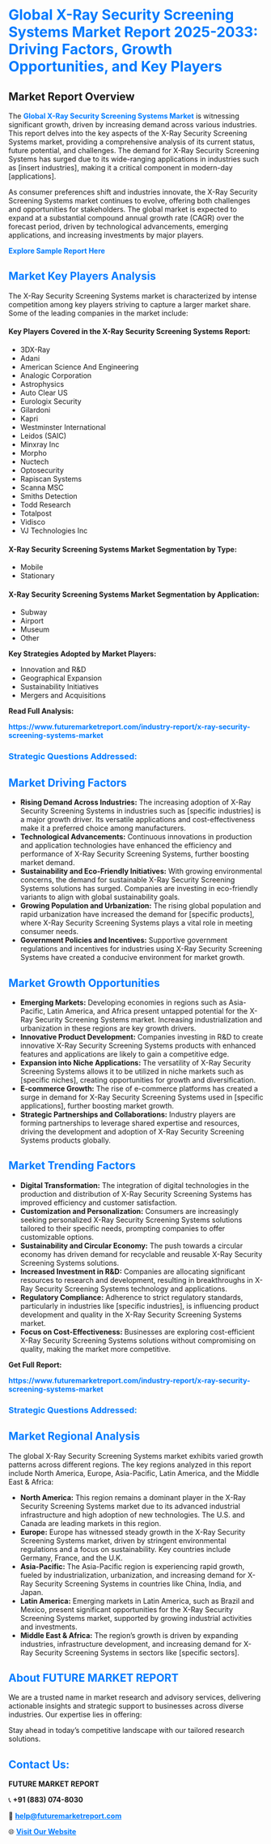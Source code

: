 <h1 style="color: #007BFF;">Global X-Ray Security Screening Systems Market Report 2025-2033: Driving Factors, Growth Opportunities, and Key Players</h1>

<section id="overview">
<h2>Market Report Overview</h2>
<p>The <a href="https://www.futuremarketreport.com/industry-report/x-ray-security-screening-systems-market" style="color: #007BFF; text-decoration: none;"><strong>Global X-Ray Security Screening Systems Market</strong></a> is witnessing significant growth, driven by increasing demand across various industries. This report delves into the key aspects of the X-Ray Security Screening Systems market, providing a comprehensive analysis of its current status, future potential, and challenges. The demand for X-Ray Security Screening Systems has surged due to its wide-ranging applications in industries such as [insert industries], making it a critical component in modern-day [applications].</p>
<p>As consumer preferences shift and industries innovate, the X-Ray Security Screening Systems market continues to evolve, offering both challenges and opportunities for stakeholders. The global market is expected to expand at a substantial compound annual growth rate (CAGR) over the forecast period, driven by technological advancements, emerging applications, and increasing investments by major players.</p>
</section>

<section id="overview">
<p><a href="https://www.futuremarketreport.com/request-sample/reportId=108637" style="color: #007BFF; text-decoration: none;"><strong>Explore Sample Report Here</strong></a></p>
</section>

<section id="key-players">
<h2 style="color: #007BFF;">Market Key Players Analysis</h2>
<p>The X-Ray Security Screening Systems market is characterized by intense competition among key players striving to capture a larger market share. Some of the leading companies in the market include:</p>
<h4>Key Players Covered in the X-Ray Security Screening Systems Report:</h4>
<ul><li>3DX-Ray</li><li>Adani</li><li>American Science And Engineering</li><li>Analogic Corporation</li><li>Astrophysics</li><li>Auto Clear US</li><li>Eurologix Security</li><li>Gilardoni</li><li>Kapri</li><li>Westminster International</li><li>Leidos (SAIC)</li><li>Minxray Inc</li><li>Morpho</li><li>Nuctech</li><li>Optosecurity</li><li>Rapiscan Systems</li><li>Scanna MSC</li><li>Smiths Detection</li><li>Todd Research</li><li>Totalpost</li><li>Vidisco</li><li>VJ Technologies Inc</li></ul>
<h4>X-Ray Security Screening Systems Market Segmentation by Type:</h4>
<ul><li>Mobile</li><li>Stationary</li></ul>

<h4>X-Ray Security Screening Systems Market Segmentation by Application:</h4>
<ul><li>Subway</li><li>Airport</li><li>Museum</li><li>Other</li></ul>
<p><strong>Key Strategies Adopted by Market Players:</strong></p>
<ul>
<li>Innovation and R&D</li>
<li>Geographical Expansion</li>
<li>Sustainability Initiatives</li>
<li>Mergers and Acquisitions</li>
</ul>
</section>

<section>
<p><strong>Read Full Analysis: </strong></p><a href="https://www.futuremarketreport.com/industry-report/x-ray-security-screening-systems-market" style="color: #007BFF; text-decoration: none;"><strong>https://www.futuremarketreport.com/industry-report/x-ray-security-screening-systems-market</strong></a>
<h3 style="color: #007BFF;">Strategic Questions Addressed:</h3>
</section>

<section id="driving-factors">
<h2 style="color: #007BFF;">Market Driving Factors</h2>
<ul>
<li><strong>Rising Demand Across Industries:</strong> The increasing adoption of X-Ray Security Screening Systems in industries such as [specific industries] is a major growth driver. Its versatile applications and cost-effectiveness make it a preferred choice among manufacturers.</li>
<li><strong>Technological Advancements:</strong> Continuous innovations in production and application technologies have enhanced the efficiency and performance of X-Ray Security Screening Systems, further boosting market demand.</li>
<li><strong>Sustainability and Eco-Friendly Initiatives:</strong> With growing environmental concerns, the demand for sustainable X-Ray Security Screening Systems solutions has surged. Companies are investing in eco-friendly variants to align with global sustainability goals.</li>
<li><strong>Growing Population and Urbanization:</strong> The rising global population and rapid urbanization have increased the demand for [specific products], where X-Ray Security Screening Systems plays a vital role in meeting consumer needs.</li>
<li><strong>Government Policies and Incentives:</strong> Supportive government regulations and incentives for industries using X-Ray Security Screening Systems have created a conducive environment for market growth.</li>
</ul>
</section>

<section id="growth-opportunities">
<h2 style="color: #007BFF;">Market Growth Opportunities</h2>
<ul>
<li><strong>Emerging Markets:</strong> Developing economies in regions such as Asia-Pacific, Latin America, and Africa present untapped potential for the X-Ray Security Screening Systems market. Increasing industrialization and urbanization in these regions are key growth drivers.</li>
<li><strong>Innovative Product Development:</strong> Companies investing in R&D to create innovative X-Ray Security Screening Systems products with enhanced features and applications are likely to gain a competitive edge.</li>
<li><strong>Expansion into Niche Applications:</strong> The versatility of X-Ray Security Screening Systems allows it to be utilized in niche markets such as [specific niches], creating opportunities for growth and diversification.</li>
<li><strong>E-commerce Growth:</strong> The rise of e-commerce platforms has created a surge in demand for X-Ray Security Screening Systems used in [specific applications], further boosting market growth.</li>
<li><strong>Strategic Partnerships and Collaborations:</strong> Industry players are forming partnerships to leverage shared expertise and resources, driving the development and adoption of X-Ray Security Screening Systems products globally.</li>
</ul>
</section>

<section id="trending-factors">
<h2 style="color: #007BFF;">Market Trending Factors</h2>
<ul>
<li><strong>Digital Transformation:</strong> The integration of digital technologies in the production and distribution of X-Ray Security Screening Systems has improved efficiency and customer satisfaction.</li>
<li><strong>Customization and Personalization:</strong> Consumers are increasingly seeking personalized X-Ray Security Screening Systems solutions tailored to their specific needs, prompting companies to offer customizable options.</li>
<li><strong>Sustainability and Circular Economy:</strong> The push towards a circular economy has driven demand for recyclable and reusable X-Ray Security Screening Systems solutions.</li>
<li><strong>Increased Investment in R&D:</strong> Companies are allocating significant resources to research and development, resulting in breakthroughs in X-Ray Security Screening Systems technology and applications.</li>
<li><strong>Regulatory Compliance:</strong> Adherence to strict regulatory standards, particularly in industries like [specific industries], is influencing product development and quality in the X-Ray Security Screening Systems market.</li>
<li><strong>Focus on Cost-Effectiveness:</strong> Businesses are exploring cost-efficient X-Ray Security Screening Systems solutions without compromising on quality, making the market more competitive.</li>
</ul>
</section>

<section>
<p><strong>Get Full Report: </strong></p><a href="https://www.futuremarketreport.com/industry-report/x-ray-security-screening-systems-market" style="color: #007BFF; text-decoration: none;"><strong>https://www.futuremarketreport.com/industry-report/x-ray-security-screening-systems-market</strong></a>
<h3 style="color: #007BFF;">Strategic Questions Addressed:</h3>
</section>


<section id="regional-analysis">
<h2 style="color: #007BFF;">Market Regional Analysis</h2>
<p>The global X-Ray Security Screening Systems market exhibits varied growth patterns across different regions. The key regions analyzed in this report include North America, Europe, Asia-Pacific, Latin America, and the Middle East & Africa:</p>
<ul>
<li><strong>North America:</strong> This region remains a dominant player in the X-Ray Security Screening Systems market due to its advanced industrial infrastructure and high adoption of new technologies. The U.S. and Canada are leading markets in this region.</li>
<li><strong>Europe:</strong> Europe has witnessed steady growth in the X-Ray Security Screening Systems market, driven by stringent environmental regulations and a focus on sustainability. Key countries include Germany, France, and the U.K.</li>
<li><strong>Asia-Pacific:</strong> The Asia-Pacific region is experiencing rapid growth, fueled by industrialization, urbanization, and increasing demand for X-Ray Security Screening Systems in countries like China, India, and Japan.</li>
<li><strong>Latin America:</strong> Emerging markets in Latin America, such as Brazil and Mexico, present significant opportunities for the X-Ray Security Screening Systems market, supported by growing industrial activities and investments.</li>
<li><strong>Middle East & Africa:</strong> The region’s growth is driven by expanding industries, infrastructure development, and increasing demand for X-Ray Security Screening Systems in sectors like [specific sectors].</li>
</ul>
</section>

<footer>
<h2 style="color: #007BFF;">About FUTURE MARKET REPORT</h2>
<p>We are a trusted name in market research and advisory services, delivering actionable insights and strategic support to businesses across diverse industries. Our expertise lies in offering:</p>

<p>Stay ahead in today’s competitive landscape with our tailored research solutions.</p>

<h2 style="color: #007BFF;">Contact Us:</h2>
<p><strong>FUTURE MARKET REPORT</strong></p>
<p>📞 <strong>+91 (883) 074-8030</strong></p>
<p>📧 <strong><a href="mailto:help@futuremarketreport.com" style="color: #007BFF;">help@futuremarketreport.com</a></strong></p>
<p>🌐 <strong><a href="https://www.futuremarketreport.com/" style="color: #007BFF;">Visit Our Website</a></strong></p>
</footer>